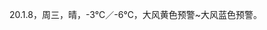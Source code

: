 <link href="../../css/style.css" rel="stylesheet" type="text/css" />

<span class="fzzy">20.1.8，周三，晴，-3℃／-6℃，大风黄色预警~大风蓝色预警。

